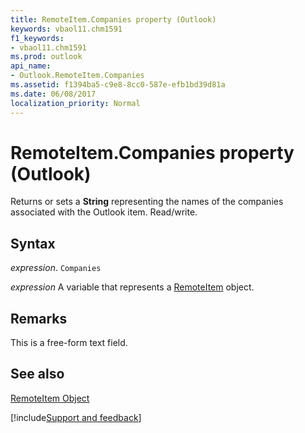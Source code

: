 ```yaml
---
title: RemoteItem.Companies property (Outlook)
keywords: vbaol11.chm1591
f1_keywords:
- vbaol11.chm1591
ms.prod: outlook
api_name:
- Outlook.RemoteItem.Companies
ms.assetid: f1394ba5-c9e8-8cc0-587e-efb1bd39d81a
ms.date: 06/08/2017
localization_priority: Normal
---
```



# RemoteItem.Companies property (Outlook)

Returns or sets a **String** representing the names of the companies associated with the Outlook item. Read/write.


## Syntax

_expression_. `Companies`

_expression_ A variable that represents a [RemoteItem](Outlook.RemoteItem.md) object.


## Remarks

This is a free-form text field. 


## See also


[RemoteItem Object](Outlook.RemoteItem.md)

[!include[Support and feedback](~/includes/feedback-boilerplate.md)]